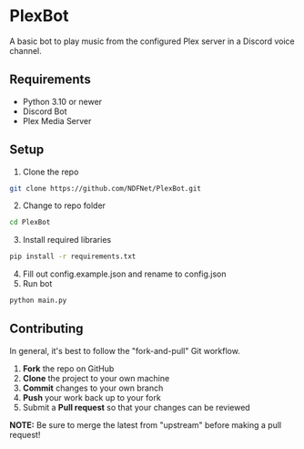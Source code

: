 # PlexBot
A basic bot to play music from the configured Plex server in a Discord voice channel.

## Requirements
- Python 3.10 or newer
- Discord Bot
- Plex Media Server

## Setup
1. Clone the repo
```bash
git clone https://github.com/NDFNet/PlexBot.git
```
2. Change to repo folder
```bash
cd PlexBot
```
3. Install required libraries
```bash
pip install -r requirements.txt
```
4. Fill out config.example.json and rename to config.json
5. Run bot
```bash
python main.py
```

## Contributing

In general, it's best to follow the "fork-and-pull" Git workflow.

 1. **Fork** the repo on GitHub
 2. **Clone** the project to your own machine
 3. **Commit** changes to your own branch
 4. **Push** your work back up to your fork
 5. Submit a **Pull request** so that your changes can be reviewed

**NOTE:** Be sure to merge the latest from "upstream" before making a pull request!
